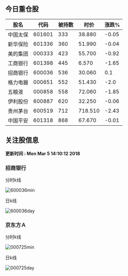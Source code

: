 
## 今日重仓股 

|股名|代码|被持数|时价|涨跌%|
|---|---|---|---|---|
|中国太保|601601|333|38.880|-0.05|
|新华保险|601336|360|51.990|-0.04|
|美的集团|000333|423|55.700|-0.92|
|工商银行|601398|445|6.570|-1.65|
|招商银行|600036|536|30.060|0.1|
|格力电器|000651|552|51.430|-2.0|
|五粮液|000858|558|72.060|-1.85|
|伊利股份|600887|620|32.250|-0.06|
|贵州茅台|600519|712|718.510|-2.43|
|中国平安|601318|868|67.670|-0.01|

## 关注股信息
**更新时间 : Mon Mar  5 14:10:12 2018**
### 招商银行 
分时k线

![600036min](http://image.sinajs.cn/newchart/min/n/sh600036.gif)

日k线

![600036day](http://image.sinajs.cn/newchart/daily/n/sh600036.gif)

### 京东方Ａ 
分时k线

![000725min](http://image.sinajs.cn/newchart/min/n/sz000725.gif)

日k线

![000725day](http://image.sinajs.cn/newchart/daily/n/sz000725.gif)
